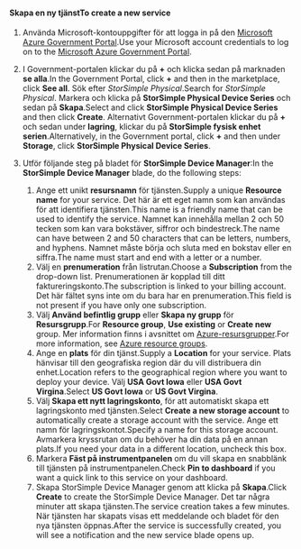 <!--author=SharS last changed: 9/17/15-->


#### <a name="to-create-a-new-service"></a><span data-ttu-id="40aff-101">Skapa en ny tjänst</span><span class="sxs-lookup"><span data-stu-id="40aff-101">To create a new service</span></span>
1. <span data-ttu-id="40aff-102">Använda Microsoft-kontouppgifter för att logga in på den [Microsoft Azure Government Portal](https://portal.azure.us/).</span><span class="sxs-lookup"><span data-stu-id="40aff-102">Use your Microsoft account credentials to log on to the [Microsoft Azure Government Portal](https://portal.azure.us/).</span></span>
2. <span data-ttu-id="40aff-103">I Government-portalen klickar du på  **+**  och klicka sedan på marknaden **se alla**.</span><span class="sxs-lookup"><span data-stu-id="40aff-103">In the Government Portal, click **+** and then in the marketplace, click **See all**.</span></span> <span data-ttu-id="40aff-104">Sök efter _StorSimple Physical_.</span><span class="sxs-lookup"><span data-stu-id="40aff-104">Search for _StorSimple Physical_.</span></span> <span data-ttu-id="40aff-105">Markera och klicka på **StorSimple Physical Device Series** och sedan på **Skapa**.</span><span class="sxs-lookup"><span data-stu-id="40aff-105">Select and click **StorSimple Physical Device Series** and then click **Create**.</span></span> <span data-ttu-id="40aff-106">Alternativt Government-portalen klickar du på  **+**  och sedan under **lagring**, klickar du på **StorSimple fysisk enhet serien**.</span><span class="sxs-lookup"><span data-stu-id="40aff-106">Alternatively, in the Government portal, click **+** and then under **Storage**, click **StorSimple Physical Device Series**.</span></span>
3. <span data-ttu-id="40aff-107">Utför följande steg på bladet för **StorSimple Device Manager**:</span><span class="sxs-lookup"><span data-stu-id="40aff-107">In the **StorSimple Device Manager** blade, do the following steps:</span></span>
   
   1. <span data-ttu-id="40aff-108">Ange ett unikt **resursnamn** för tjänsten.</span><span class="sxs-lookup"><span data-stu-id="40aff-108">Supply a unique **Resource name** for your service.</span></span> <span data-ttu-id="40aff-109">Det här är ett eget namn som kan användas för att identifiera tjänsten.</span><span class="sxs-lookup"><span data-stu-id="40aff-109">This name is a friendly name that can be used to identify the service.</span></span> <span data-ttu-id="40aff-110">Namnet kan innehålla mellan 2 och 50 tecken som kan vara bokstäver, siffror och bindestreck.</span><span class="sxs-lookup"><span data-stu-id="40aff-110">The name can have between 2 and 50 characters that can be letters, numbers, and hyphens.</span></span> <span data-ttu-id="40aff-111">Namnet måste börja och sluta med en bokstav eller en siffra.</span><span class="sxs-lookup"><span data-stu-id="40aff-111">The name must start and end with a letter or a number.</span></span>
   2. <span data-ttu-id="40aff-112">Välj en **prenumeration** från listrutan.</span><span class="sxs-lookup"><span data-stu-id="40aff-112">Choose a **Subscription** from the drop-down list.</span></span> <span data-ttu-id="40aff-113">Prenumerationen är kopplad till ditt faktureringskonto.</span><span class="sxs-lookup"><span data-stu-id="40aff-113">The subscription is linked to your billing account.</span></span> <span data-ttu-id="40aff-114">Det här fältet syns inte om du bara har en prenumeration.</span><span class="sxs-lookup"><span data-stu-id="40aff-114">This field is not present if you have only one subscription.</span></span>
   3. <span data-ttu-id="40aff-115">Välj **Använd befintlig grupp** eller **Skapa ny grupp** för **Resursgrupp**.</span><span class="sxs-lookup"><span data-stu-id="40aff-115">For **Resource group**, **Use existing** or **Create new** group.</span></span> <span data-ttu-id="40aff-116">Mer information finns i avsnittet om [Azure-resursgrupper](https://azure.microsoft.com/documentation/articles/virtual-machines-windows-infrastructure-resource-groups-guidelines/).</span><span class="sxs-lookup"><span data-stu-id="40aff-116">For more information, see [Azure resource groups](https://azure.microsoft.com/documentation/articles/virtual-machines-windows-infrastructure-resource-groups-guidelines/).</span></span>
   4. <span data-ttu-id="40aff-117">Ange en **plats** för din tjänst.</span><span class="sxs-lookup"><span data-stu-id="40aff-117">Supply a **Location** for your service.</span></span> <span data-ttu-id="40aff-118">Plats hänvisar till den geografiska region där du vill distribuera din enhet.</span><span class="sxs-lookup"><span data-stu-id="40aff-118">Location refers to the geographical region where you want to deploy your device.</span></span> <span data-ttu-id="40aff-119">Välj **USA Govt Iowa** eller **USA Govt Virgina**.</span><span class="sxs-lookup"><span data-stu-id="40aff-119">Select **US Govt Iowa** or **US Govt Virgina**.</span></span>
   5. <span data-ttu-id="40aff-120">Välj **Skapa ett nytt lagringskonto**, för att automatiskt skapa ett lagringskonto med tjänsten.</span><span class="sxs-lookup"><span data-stu-id="40aff-120">Select **Create a new storage account** to automatically create a storage account with the service.</span></span> <span data-ttu-id="40aff-121">Ange ett namn för lagringskontot.</span><span class="sxs-lookup"><span data-stu-id="40aff-121">Specify a name for this storage account.</span></span> <span data-ttu-id="40aff-122">Avmarkera kryssrutan om du behöver ha din data på en annan plats.</span><span class="sxs-lookup"><span data-stu-id="40aff-122">If you need your data in a different location, uncheck this box.</span></span>
   6. <span data-ttu-id="40aff-123">Markera **Fäst på instrumentpanelen** om du vill skapa en snabblänk till tjänsten på instrumentpanelen.</span><span class="sxs-lookup"><span data-stu-id="40aff-123">Check **Pin to dashboard** if you want a quick link to this service on your dashboard.</span></span>
   7. <span data-ttu-id="40aff-124">Skapa StorSimple Device Manager genom att klicka på **Skapa**.</span><span class="sxs-lookup"><span data-stu-id="40aff-124">Click **Create** to create the StorSimple Device Manager.</span></span> <span data-ttu-id="40aff-125">Det tar några minuter att skapa tjänsten.</span><span class="sxs-lookup"><span data-stu-id="40aff-125">The service creation takes a few minutes.</span></span> <span data-ttu-id="40aff-126">När tjänsten har skapats visas ett meddelande och bladet för den nya tjänsten öppnas.</span><span class="sxs-lookup"><span data-stu-id="40aff-126">After the service is successfully created, you will see a notification and the new service blade opens up.</span></span>


